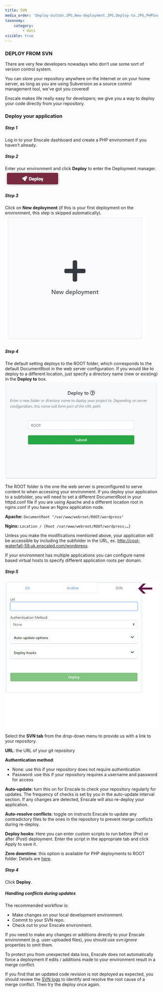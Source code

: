 ```yaml
---
title: SVN
media_order: 'Deploy-button.JPG,New-deployment.JPG,Deploy-to.JPG,PHPSvn-new.jpg,PHPSvn-4.png'
taxonomy:
    category:
        - docs
visible: true
---
```


### DEPLOY FROM SVN

There are very few developers nowadays who don’t use some sort of version control system.

You can store your repository anywhere on the Internet or on your home server, as long as you are using Subversion as a source control management tool, we've got you covered!

Enscale makes life really easy for developers; we give you a way to deploy your code directly from your repository.

### Deploy your application

##### Step 1

Log in to your Enscale dashboard and create a PHP environment if you haven’t already.

##### Step 2

Enter your environment and click **Deploy** to enter the Deployment manager.
![](Deploy-button.JPG)

##### Step 3

Click on **New deployment** (if this is your first deployment on the environment, this step is skipped automatically).
![](New-deployment.JPG)

##### Step 4

The default setting deploys to the ROOT folder, which corresponds to the default DocumentRoot in the web server configuration. If you would like to deploy to a different location, just specify a directory name (new or existing) in the **Deploy to** box.
![](Deploy-to.JPG)

The ROOT folder is the one the web server is preconfigured to serve content to when accessing your environment. If you deploy your application to a subfolder, you will need to set a different DocumentRoot in your httpd.conf file if you are using Apache and a different location root in nginx.conf if you have an Nginx application node.

**Apache:** `DocumentRoot "/var/www/webroot/ROOT/wordpress"`

**Nginx:** `Location / {Root /var/www/webroot/ROOT/wordpress;…}`

Unless you make the modifications mentioned above, your application will be accessible by including the subfolder in the URL, ex. http://cool-waterfall-59.uk.enscaled.com/wordpress.

If your environment has multiple applications you can configure name based virtual hosts to specify different application roots per domain.



##### Step 5
![image alt=float-right](PHPSvn-4.png)

Select the **SVN tab** from the drop-down menu to provide us with a link to your repository.

**URL**: the URL of your git repository

**Authentication method**:

* None: use this if your repository does not require authentication
* Password: use this if your repository requires a username and password for access

**Auto-update**: turn this on for Enscale to check your repository regularly for updates. The frequency of checks is set by you in the auto-update interval section. If any changes are detected, Enscale will also re-deploy your application. 

**Auto-resolve conflicts**: toggle on instructs Enscale to update any contradictory files to the ones in the repository to prevent merge conflicts during re-deploy.

**Deploy hooks**: Here you can enter custom scripts to run before (Pre) or after (Post) deployment. Enter the script in the appropriate tab and click Apply to save it.

**Zero downtime**: this option is available for PHP deployments to ROOT folder. Details are [here](/php/deployments%20guide/zero-downtime-deployment).

 
##### Step 4

Click **Deploy**.

##### Handling conflicts during updates

The recommended workflow is:
* Make changes on your local development environment.
* Commit to your SVN repo. 
* Check out to your Enscale environment.

If you need to make any changes or additions directly to your Enscale environment (e.g. user-uploaded files), you should use _svn:ignore_ properties to omit them.

To protect you from unexpected data loss, Enscale does not automatically force a deployment if edits / additions made to your environment result in a merge conflict.

If you find that an updated code revision is not deployed as expected, you should review the [SVN logs](/troubleshooting/log-files/gitsvn-logs) to identify and resolve the root cause of a merge conflict. Then try the deploy once again.


